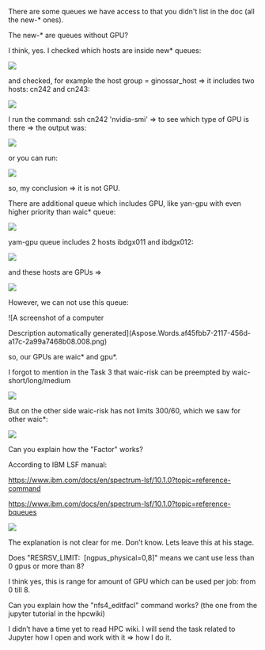 ﻿There are some queues we have access to that you didn't list in the doc (all the new-\* ones).

The new-\* are queues without GPU? 


I think, yes. I checked which hosts are inside new\* queues:

![](Aspose.Words.af45fbb7-2117-456d-a17c-2a99a7468b08.001.png)


and checked, for example the host group = ginossar\_host => it includes two hosts: cn242 and cn243:

![](Aspose.Words.af45fbb7-2117-456d-a17c-2a99a7468b08.002.png)

I run the command: ssh cn242 'nvidia-smi' => to see which type of GPU is there => the output was:

![](Aspose.Words.af45fbb7-2117-456d-a17c-2a99a7468b08.003.png)

or you can run:

![](Aspose.Words.af45fbb7-2117-456d-a17c-2a99a7468b08.004.png)

so, my conclusion => it is not GPU.

There are additional queue which includes GPU, like yan-gpu with even higher priority than waic\* queue:

![](Aspose.Words.af45fbb7-2117-456d-a17c-2a99a7468b08.005.png)

yam-gpu queue includes 2 hosts ibdgx011 and ibdgx012:

![](Aspose.Words.af45fbb7-2117-456d-a17c-2a99a7468b08.006.png)

and these hosts are GPUs =>

![](Aspose.Words.af45fbb7-2117-456d-a17c-2a99a7468b08.007.png)

However, we can not use this queue:

![A screenshot of a computer

Description automatically generated](Aspose.Words.af45fbb7-2117-456d-a17c-2a99a7468b08.008.png)

so, our GPUs are waic\* and gpu\*.

I forgot to mention in the Task 3 that waic-risk can be preempted by waic-short/long/medium

![](Aspose.Words.af45fbb7-2117-456d-a17c-2a99a7468b08.009.png)

But on the other side waic-risk has not limits 300/60, which we saw for other waic\*:

![](Aspose.Words.af45fbb7-2117-456d-a17c-2a99a7468b08.010.png)



Can you explain how the "Factor" works? 

According to IBM LSF manual:

<https://www.ibm.com/docs/en/spectrum-lsf/10.1.0?topic=reference-command>

<https://www.ibm.com/docs/en/spectrum-lsf/10.1.0?topic=reference-bqueues>

![](Aspose.Words.af45fbb7-2117-456d-a17c-2a99a7468b08.011.png)

The explanation is not clear for me. Don’t know. Lets leave this at his stage.



Does "RESRSV\_LIMIT:  [ngpus\_physical=0,8]" means we cant use less than 0 gpus or more than 8? 

I think yes, this is range for amount of GPU which can be used per job: from 0 till 8.


Can you explain how the "nfs4\_editfacl" command works? (the one from the jupyter tutorial in the hpcwiki)

I didn’t have a time yet to read HPC wiki. I will send the task related to Jupyter how I open and work with it => how I do it.

